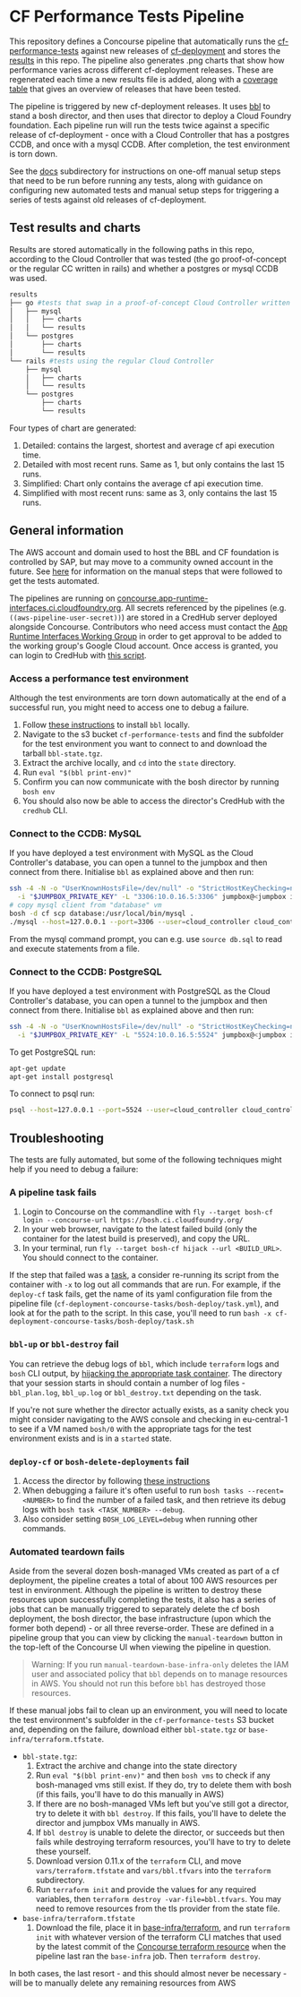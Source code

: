 # CF Performance Tests Pipeline

This repository defines a Concourse pipeline that automatically runs the [cf-performance-tests](https://github.com/cloudfoundry/cf-performance-tests) against new releases of [cf-deployment](https://github.com/cloudfoundry/cf-deployment) and stores the [results](results) in this repo. The pipeline also generates .png charts that show how performance varies across different cf-deployment releases. These are regenerated each time a new results file is added, along with a [coverage table](results/coverage.md) that gives an overview of releases that have been tested.

The pipeline is triggered by new cf-deployment releases. It uses [bbl](https://github.com/cloudfoundry/bosh-bootloader) to stand a bosh director, and then uses that director to deploy a Cloud Foundry foundation. Each pipeline run will run the tests twice against a specific release of cf-deployment - once with a Cloud Controller that has a postgres CCDB, and once with a mysql CCDB. After completion, the test environment is torn down.

See the [docs](docs) subdirectory for instructions on one-off manual setup steps that need to be run before running any tests, along with guidance on configuring new automated tests and manual setup steps for triggering a series of tests against old releases of cf-deployment.

## Test results and charts

Results are stored automatically in the following paths in this repo, according to the Cloud Controller that was tested (the go proof-of-concept or the regular CC written in rails) and whether a postgres or mysql CCDB was used.

```bash
results
├── go #tests that swap in a proof-of-concept Cloud Controller written in go: https://github.com/cloudfoundry/go-cf-api
│   ├── mysql
│   │   ├── charts
│   │   └── results
│   └── postgres
│       ├── charts
│       └── results
└── rails #tests using the regular Cloud Controller
    ├── mysql
    │   ├── charts
    │   └── results
    └── postgres
        ├── charts
        └── results
```

Four types of chart are generated:

1. Detailed: contains the largest, shortest and average cf api execution time.
2. Detailed with most recent runs. Same as 1, but only contains the last 15 runs.
3. Simplified: Chart only contains the average cf api execution time.
4. Simplified with most recent runs: same as 3, only contains the last 15 runs.

## General information
The AWS account and domain used to host the BBL and CF foundation is controlled by SAP, but may move to a community owned account in the future. See [here](docs/manual-setup.md) for information on the manual steps that were followed to get the tests automated.

The pipelines are running on [concourse.app-runtime-interfaces.ci.cloudfoundry.org](https://concourse.app-runtime-interfaces.ci.cloudfoundry.org/). All secrets referenced by the pipelines (e.g. `((aws-pipeline-user-secret))`) are stored in a CredHub server deployed alongside Concourse. Contributors who need access must contact the [App Runtime Interfaces Working Group](https://github.com/cloudfoundry/community/blob/main/toc/working-groups/app-runtime-interfaces.md) in order to get approval to be added to the working group's Google Cloud account. Once access is granted, you can login to CredHub with [this script](https://github.com/cloudfoundry/bosh-community-stemcell-ci-infra/blob/main/start-credhub-cli.sh).

### Access a performance test environment
Although the test environments are torn down automatically at the end of a successful run, you might need to access one to debug a failure.

1. Follow [these instructions](https://github.com/cloudfoundry/bosh-bootloader#prerequisites) to install `bbl` locally.
1. Navigate to the s3 bucket `cf-performance-tests` and find the subfolder for the test environment you want to connect to and download the tarball `bbl-state.tgz`.
1. Extract the archive locally, and `cd` into the `state` directory.
1. Run `eval "$(bbl print-env)"`
1. Confirm you can now communicate with the bosh director by running `bosh env`
1. You should also now be able to access the director's CredHub with the `credhub` CLI.

### Connect to the CCDB: MySQL
If you have deployed a test environment with MySQL as the Cloud Controller's database, you can open a tunnel to the jumpbox and then connect from there. Initialise `bbl` as explained above and then run:
```bash
ssh -4 -N -o "UserKnownHostsFile=/dev/null" -o "StrictHostKeyChecking=no" -o "ServerAliveInterval=30" -o "ServerAliveCountMax=10" -o "IPQoS=throughput" \
  -i "$JUMPBOX_PRIVATE_KEY" -L "3306:10.0.16.5:3306" jumpbox@<jumpbox ip from $BOSH_ALL_PROXY> &
# copy mysql client from "database" vm
bosh -d cf scp database:/usr/local/bin/mysql .
./mysql --host=127.0.0.1 --port=3306 --user=cloud_controller cloud_controller --password=<cc_database_password from credhub>
```
From the mysql command prompt, you can e.g. use `source db.sql` to read and execute statements from a file.

### Connect to the CCDB: PostgreSQL
If you have deployed a test environment with PostgreSQL as the Cloud Controller's database, you can open a tunnel to the jumpbox and then connect from there. Initialise `bbl` as explained above and then run:
```bash
ssh -4 -N -o "UserKnownHostsFile=/dev/null" -o "StrictHostKeyChecking=no" -o "ServerAliveInterval=30" -o "ServerAliveCountMax=10" -o "IPQoS=throughput" \
  -i "$JUMPBOX_PRIVATE_KEY" -L "5524:10.0.16.5:5524" jumpbox@<jumpbox ip from $BOSH_ALL_PROXY> &
```
To get PostgreSQL run:
```bash
apt-get update
apt-get install postgresql
```
To connect to psql run:
```bash
psql --host=127.0.0.1 --port=5524 --user=cloud_controller cloud_controller 
```
## Troubleshooting

The tests are fully automated, but some of the following techniques might help if you need to debug a failure:

### A pipeline task fails

1. Login to Concourse on the commandline with `fly --target bosh-cf login --concourse-url https://bosh.ci.cloudfoundry.org/`
1. In your web browser, navigate to the latest failed build (only the container for the latest build is preserved), and copy the URL.
1. In your terminal, run `fly --target bosh-cf hijack --url <BUILD_URL>`. You should connect to the container.

If the step that failed was a [task](https://concourse-ci.org/tasks.html), a consider re-running its script from the container with `-x` to log out all commands that are run. For example, if the `deploy-cf` task fails, get the name of its yaml configuration file from the pipeline file (`cf-deployment-concourse-tasks/bosh-deploy/task.yml`), and look at for the path to the script. In this case, you'll need to run `bash -x cf-deployment-concourse-tasks/bosh-deploy/task.sh`

### `bbl-up` or `bbl-destroy` fail

You can retrieve the debug logs of `bbl`, which include `terraform` logs and `bosh` CLI output, by [hijacking the appropriate task container](#a-pipeline-task-fails). The directory that your session starts in should contain a number of log files - `bbl_plan.log`, `bbl_up.log` or `bbl_destroy.txt` depending on the task.

If you're not sure whether the director actually exists, as a sanity check you might consider navigating to the AWS console and checking in eu-central-1 to see if a VM named `bosh/0` with the appropriate tags for the test environment exists and is in a `started` state.

### `deploy-cf` or `bosh-delete-deployments` fail

1. Access the director by following [these instructions](#access-a-performance-test-environment)
1. When debugging a failure it's often useful to run `bosh tasks --recent=<NUMBER>` to find the number of a failed task, and then retrieve its debug logs with `bosh task <TASK_NUMBER> --debug`.
1. Also consider setting `BOSH_LOG_LEVEL=debug` when running other commands.

### Automated teardown fails

Aside from the several dozen bosh-managed VMs created as part of a cf deployment, the pipeline creates a total of about 100 AWS resources per test in environment. Although the pipeline is written to destroy these resources upon successfully completing the tests, it also has a series of jobs that can be manually triggered to separately delete the cf bosh deployment, the bosh director, the base infrastructure (upon which the former both depend) - or all three reverse-order. These are defined in a pipeline group that you can view by clicking the `manual-teardown` button in the top-left of the Concourse UI when viewing the pipeline in question.

> Warning: If you run `manual-teardown-base-infra-only` deletes the IAM user and associated policy that `bbl` depends on to manage resources in AWS. You should not run this before `bbl` has destroyed those resources.

If these manual jobs fail to clean up an environment, you will need to locate the test environment's subfolder in the `cf-performance-tests` S3 bucket and, depending on the failure, download either `bbl-state.tgz` or `base-infra/terraform.tfstate`.
- `bbl-state.tgz`:
    1. Extract the archive and change into the state directory
    1. Run `eval "$(bbl print-env)"` and then `bosh vms` to check if any bosh-managed vms still exist. If they do, try to delete them with bosh (if this fails, you'll have to do this manually in AWS)
    1. If there are no bosh-managed VMs left but you've still got a director, try to delete it with `bbl destroy`. If this fails, you'll have to delete the director and jumpbox VMs manually in AWS.
    1. If `bbl destroy` is unable to delete the director, or succeeds but then fails while destroying terraform resources, you'll have to try to delete these yourself.
    1. Download version 0.11.x of the `terraform` CLI, and move `vars/terraform.tfstate` and `vars/bbl.tfvars` into the `terraform` subdirectory.
    1. Run `terraform init` and provide the values for any required variables, then `terraform destroy -var-file=bbl.tfvars`. You may need to remove resources from the tls provider from the state file.
- `base-infra/terraform.tfstate`
    1. Download the file, place it in [base-infra/terraform](../base-infra/terraform), and run `terraform init` with whatever version of the terraform CLI matches that used by the latest commit of the [Concourse terraform resource](https://github.com/ljfranklin/terraform-resource) when the pipeline last ran the `base-infra` job. Then `terraform destroy`.

In both cases, the last resort - and this should almost never be necessary - will be to manually delete any remaining resources from AWS
